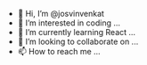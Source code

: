 - 👋 Hi, I’m @josvinvenkat
- 👀 I’m interested in coding ...
- 🌱 I’m currently learning React ...
- 💞️ I’m looking to collaborate on ...
- 📫 How to reach me ...

<!---
josvinvenkat/josvinvenkat is a ✨ special ✨ repository because its `README.md` (this file) appears on your GitHub profile.
You can click the Preview link to take a look at your changes.
--->
